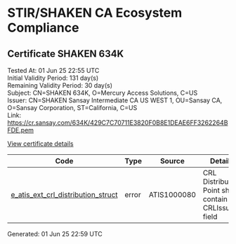 # STIR/SHAKEN CA Ecosystem Compliance

## Certificate SHAKEN 634K

Tested At: 01 Jun 25 22:55 UTC\
Initial Validity Period: 131 day(s)\
Remaining Validity Period: 30 day(s)\
Subject: CN=SHAKEN 634K, O=Mercury Access Solutions, C=US\
Issuer: CN=SHAKEN Sansay Intermediate CA US WEST 1, OU=Sansay CA, O=Sansay Corporation, ST=California, C=US\
Link: https://cr.sansay.com/634K/429C7C70711E3820F0B8E1DEAE6FF3262264BFDE.pem

[View certificate details](https://x509.io/?cert=MIICqTCCAlCgAwIBAgIUQpx8cHEeOCDwuOHerm%2FzJiJkv94wCgYIKoZIzj0EAwIwgYUxCzAJBgNVBAYTAlVTMRMwEQYDVQQIDApDYWxpZm9ybmlhMRswGQYDVQQKDBJTYW5zYXkgQ29ycG9yYXRpb24xEjAQBgNVBAsMCVNhbnNheSBDQTEwMC4GA1UEAwwnU0hBS0VOIFNhbnNheSBJbnRlcm1lZGlhdGUgQ0EgVVMgV0VTVCAxMB4XDTI1MDIyMDE1MDYzNFoXDTI1MDcwMTE1MDYzNFowRjELMAkGA1UEBhMCVVMxITAfBgNVBAoMGE1lcmN1cnkgQWNjZXNzIFNvbHV0aW9uczEUMBIGA1UEAwwLU0hBS0VOIDYzNEswWTATBgcqhkjOPQIBBggqhkjOPQMBBwNCAATV9yc89D0X32A36kZJxXSlWGqT%2BEAuDP1cecycLtEQGAy5Ww3rk7xdBmMFQVYrctYngyE5jgyWL6YgZGF0QiA%2Bo4HbMIHYMBYGCCsGAQUFBwEaBAowCKAGFgQ2MzRLMBcGA1UdIAQQMA4wDAYKYIZIAYb%2FCQEBBDAdBgNVHQ4EFgQUa8jbUhbOdokSIf2VxE8v%2B6R0NSQwHwYDVR0jBBgwFoAUrNOT9UNDzAq%2BRVgXE32SfNzDAUYwRwYDVR0fBEAwPjA8oDqgOIY2aHR0cHM6Ly9hdXRoZW50aWNhdGUtYXBpLmljb25lY3Rpdi5jb20vZG93bmxvYWQvdjEvY3JsMAwGA1UdEwEB%2FwQCMAAwDgYDVR0PAQH%2FBAQDAgeAMAoGCCqGSM49BAMCA0cAMEQCIGZEsr%2FabnT4LO8HiWDpm%2BDuxRXpgHwVfaZ%2F0fL4PJtRAiBN1ToDdNjztKmNpP9cI%2FL7MNoEDGz2aL%2F8wj3W8%2FdKDQ%3D%3D)

| Code | Type | Source | Details |
|------|------|--------|---------|
| [e_atis_ext_crl_distribution_struct](../../ISSUES/e_atis_ext_crl_distribution_struct/README.md) | error | ATIS1000080 | CRL Distribution Point shall contain a CRLIssuer field |


Generated: 01 Jun 25 22:59 UTC